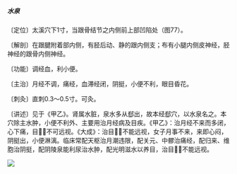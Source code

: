 ##### 水泉

〔定位〕太溪穴下1寸，当跟骨结节之内侧前上部凹陷处（图77）。

〔解剖〕在跟腱附着部内侧，有胫后动、静的跟内侧支；布有小腿内侧皮神经，胫神经的跟骨内侧神经。

〔功能〕调经血，利小便。

〔主治〕月经不调，痛经，血滞经闭，阴挺，小便不利，眼目昏花。

〔刺灸〕直刺0.3〜0.5寸。可灸。

〔讲述〕见于《甲乙》。肾属水脏，泉水多从郄出，故本经郄穴，以水泉名之。本穴除主水肿，小便不利外、主要用治月经病及目疾。《甲乙》：治月经不来而多闭，心下痛，目𥆨𥆨不可远视。《大成》：治目𥆨𥆨不能远视，女子月事不来，来即心闷，阴挺出，小便淋漓。临床常配天枢治月潮违限，配关元、中髎治痛经，配归来、维胞治阴挺，配阴陵泉能利尿治水肿，配光明滋水以养目，治目𥆨𥆨不能远视。

![](img/图77.jpg)
